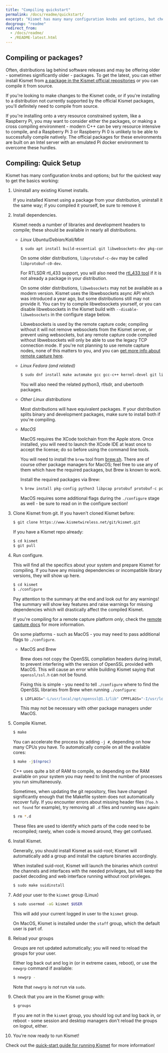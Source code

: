 ```yaml
---
title: "Compiling quickstart"
permalink: /docs/readme/quickstart/
excerpt: "Kismet has many many configuration knobs and options, but check here for the quickest way to get Kismet working with the latest release (or git version) and what you need to compile and do the initial configuration."
docgroup: "readme"
redirect_from:
  - /docs/readme/
  - /README-latest.html
---
```


## Compiling or packages?

Often, distributions lag behind software releases and may be offering older - sometimes significantly older - packages.  To get the latest, you can either install Kismet from [a package in the Kismet official repositories](/docs/readme/packages) or you can compile it from source.

If you're looking to make changes to the Kismet code, or if you're installing to a distribution not currently supported by the official Kismet packages, you'll definitely need to compile from source.

If you're installing onto a very resource constrained system, like a Raspberry Pi, you may want to consider either the packages, or making a cross compiling environment - modern C++ can be very resource intensive to compile, and a Raspberry Pi 3 or Raspberry Pi 0 is unlikely to be able to successfully compile natively.  The official packages for these environments are built on an Intel server with an emulated Pi docker environment to overcome these hurdles.

## Compiling: Quick Setup

Kismet has many configuration knobs and options; but for the quickest way to get the basics working:

1. Uninstall any existing Kismet installs.  

    If you installed Kismet using a package from your distribution, uninstall it the same way; if you compiled it yourself, be sure to remove it

2. Install dependencies.
    
    Kismet needs a number of libraries and  development headers to compile; these should be available in nearly all distributions.

   * *Linux Ubuntu/Debian/Kali/Mint*

       ```bash
       $ sudo apt install build-essential git libwebsockets-dev pkg-config zlib1g-dev libnl-3-dev libnl-genl-3-dev libcap-dev libpcap-dev libnm-dev libdw-dev libsqlite3-dev libprotobuf-dev libprotobuf-c-dev protobuf-compiler protobuf-c-compiler libsensors4-dev libusb-1.0-0-dev python3 python3-setuptools python3-protobuf python3-requests python3-numpy python3-serial python3-usb python3-dev python3-websockets librtlsdr0 libubertooth-dev libbtbb-dev
       ```

       On some older distributions, `libprotobuf-c-dev` may be called `libprotobuf-c0-dev`.

       For RTLSDR rtl_433 support, you will also need the [rtl_433 tool](https://github.com/merbanan/rtl_433) if it is not already a package in your distribution.

       On some older distributions, `libwebsockets` may not be available as a modern version.  Kismet uses the libwebsockets async API which was introduced a year ago, but some distributions still may not provide it.  You can try to compile libwebsockets yourself, or you can disable libwebsockets in the Kismet build with `--disable-libwebsockets` in the configure stage below. 

       Libwebsockets is used by the remote capture code; compiling without it will not remove websockets from the Kismet server, or prevent using websockets, but any remote capture code compiled without libwebsockets will only be able to use the legacy TCP connection mode.  If you're not planning to use remote capture nodes, none of this matters to you, and you can [get more info about remote capture here](/docs/readme/datasources_remote_capture).

   * *Linux Fedora (and related)*

       ```bash
       $ sudo dnf install make automake gcc gcc-c++ kernel-devel git libwebsockets-devel pkg-config zlib-devel libnl3-devel libcap-devel libpcap-devel NetworkManager-libnm-devel libdwarf libdwarf-devel elfutils-devel libsqlite3x-devel protobuf-devel protobuf-c-devel protobuf-compiler protobuf-c-compiler lm_sensors-devel libusb-devel fftw-devel
       ```

       You will also need the related python3, rtlsdr, and ubertooth packages.

   * *Other Linux distributions*

       Most distributions will have equivalent packages.  If your distribution splits binary and development packages, make sure to install both if you're compiling.

   * *MacOS*

       MacOS requires the XCode toolchain from the Apple store.  Once installed, you will need to launch the XCode IDE at least once to accept the license; do so before using the command line tools.

       You will need to install the `brew` tool from [brew.sh](https://brew.sh).  There are of course other package managers for MacOS; feel free to use any of them which have the required packages, but Brew is known to work.

       Install the required packages via Brew:

       ```bash
       % brew install pkg-config python3 libpcap protobuf protobuf-c pcre librtlsdr libbtbb ubertooth libusb libwebsockets openssl
       ```

       MacOS requires some additional flags during the `./configure` stage as well - be sure to read on in the configure section!

3. Clone Kismet from git.  If you haven't cloned Kismet before:

    ```bash
    $ git clone https://www.kismetwireless.net/git/kismet.git
    ```

    If you have a Kismet repo already:

    ```bash
    $ cd kismet
    $ git pull
    ```

4. Run configure.  
    
    This will find all the specifics about your system and prepare Kismet for compiling.  If you have any missing dependencies or incompatible library versions, they will show up here.

    ```bash
    $ cd kismet
    $ ./configure
    ```

    Pay attention to the summary at the end and look out for any warnings! The summary will show key features and raise warnings for missing dependencies which will drastically affect the compiled Kismet.

   If you're compiling for a remote capture platform *only*, check the [remote capture docs](/docs/readme/datasources_remote_capture/) for more information.

   On some platforms - such as MacOS - you may need to pass additional flags to `./configure`.

   * MacOS and Brew

       Brew does not copy the OpenSSL compilation headers during install, to prevent interfering with the version of OpenSSL provided with MacOS.  This will cause an error while building Kismet saying that `openssl/ssl.h` can not be found.

       Fixing this is simple - you need to tell `./configure` where to find the OpenSSL libraries from Brew when running `./configure`:

       ```bash
       $ LDFLAGS="-L/usr/local/opt/openssl@1.1/lib" CPPFLAGS="-I/usr/local/opt/openssl@1.1/include" ./configure
       ```

       This may not be necessary with other package managers under MacOS.

5. Compile Kismet.

    ```bash
    $ make
    ```

    You can accelerate the process by adding `-j #`, depending on how many CPUs you have.  To automatically compile on all the available cores:

    ```bash
    $ make -j$(nproc)
    ```

    C++ uses quite a bit of RAM to compile, so depending on the RAM available on your system you may need to limit the number of processes you run simultaneously.

    Sometimes, when updating the git repository, files have changed significantly enough that the Makefile system does not automatically recover fully.  If you encounter errors about missing header files (`foo.h not found` for example), try removing all `.d` files and running `make` again:

    ```bash
    $ rm *.d
    ```

    These files are used to identify which parts of the code need to be recompiled; rarely, when code is moved around, they get confused.

6.  Install Kismet.  

    Generally, you should install Kismet as suid-root; Kismet will automatically add a group and install the capture binaries accordingly.

    When installed suid-root, Kismet will launch the binaries which control the channels and interfaces with the needed privileges, but will keep the packet decoding and web interface running without root privileges.

    ```bash
    $ sudo make suidinstall
    ```

7.  Add your user to the `kismet` group (Linux)

    ```bash
    $ sudo usermod -aG kismet $USER
    ```

    This will add your current logged in user to the `kismet` group.

    On MacOS, Kismet is installed under the `staff` group, which the default user is part of.

8.  Reload your groups

    Groups are not updated automatically; you will need to reload the groups for your user.

    Either log back out and log in (or in extreme cases, reboot), or use the `newgrp` command if available:

    ```bash
    $ newgrp -
    ```

    Note that `newgrp` is *not* run via `sudo`.

9.  Check that you are in the Kismet group with:

    ```bash
    $ groups
    ```

    If you are not in the `kismet` group, you should log out and log back in, or reboot - some session and desktop managers don't reload the groups on logout, either.

10.  You're now ready to run Kismet!  
    
   Check out the [quick-start guide for running Kismet](/docs/readme/starting_kismet/) for more information!


